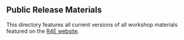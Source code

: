 ## Public Release Materials

This directory features all current versions of all workshop materials featured on the [R4E website](https://orthogonal-research-lab.github.io/reproducibility-website/).
